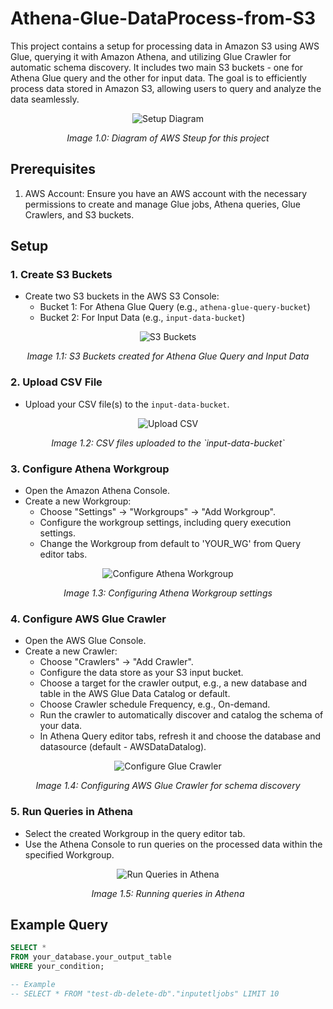 # Athena-Glue-DataProcess-from-S3 

This project contains a setup for processing data in Amazon S3 using AWS Glue, querying it with Amazon Athena, and utilizing Glue Crawler for automatic schema discovery. It includes two main S3 buckets - one for Athena Glue query and the other for input data. The goal is to efficiently process data stored in Amazon S3, allowing users to query and analyze the data seamlessly.

<p align="center">
  <img src="https://github.com/Jaylakhani37/Athena-Glue-DataProcess/assets/88767949/66698341-4236-4199-9704-98ddfd5c6569" alt="Setup Diagram">
</p>
<p align="center">
  <i>Image 1.0: Diagram of AWS Steup for this project</i>
</p>

## Prerequisites

1. AWS Account: Ensure you have an AWS account with the necessary permissions to create and manage Glue jobs, Athena queries, Glue Crawlers, and S3 buckets.

## Setup

### 1. Create S3 Buckets

- Create two S3 buckets in the AWS S3 Console:
  - Bucket 1: For Athena Glue Query (e.g., `athena-glue-query-bucket`)
  - Bucket 2: For Input Data (e.g., `input-data-bucket`)

<p align="center">
  <img src="https://github.com/Jaylakhani37/Athena-Glue-DataProcess/assets/88767949/011e5179-66fb-4a77-b25f-0ea59ada414a" alt="S3 Buckets">
</p>
<p align="center">
  <i>Image 1.1: S3 Buckets created for Athena Glue Query and Input Data</i>
</p>

### 2. Upload CSV File

- Upload your CSV file(s) to the `input-data-bucket`.

<p align="center">
  <img src="https://github.com/Jaylakhani37/Athena-Glue-DataProcess/assets/88767949/ff1a9bdd-1d64-4310-8b62-3cfbe672528f" alt="Upload CSV">
</p>
<p align="center">
  <i>Image 1.2: CSV files uploaded to the `input-data-bucket`</i>
</p>

### 3. Configure Athena Workgroup

- Open the Amazon Athena Console.
- Create a new Workgroup:
  - Choose "Settings" -> "Workgroups" -> "Add Workgroup".
  - Configure the workgroup settings, including query execution settings.
  - Change the Workgroup from default to 'YOUR_WG' from Query editor tabs.

<p align="center">
  <img src="https://github.com/Jaylakhani37/Athena-Glue-DataProcess/assets/88767949/dc7e865a-03ee-4de1-87fb-059a8fea3e5b" alt="Configure Athena Workgroup">
</p>
<p align="center">
  <i>Image 1.3: Configuring Athena Workgroup settings</i>
</p>

### 4. Configure AWS Glue Crawler

- Open the AWS Glue Console.
- Create a new Crawler:
  - Choose "Crawlers" -> "Add Crawler".
  - Configure the data store as your S3 input bucket.
  - Choose a target for the crawler output, e.g., a new database and table in the AWS Glue Data Catalog or default.
  - Choose Crawler schedule Frequency, e.g., On-demand.
  - Run the crawler to automatically discover and catalog the schema of your data.
  - In Athena Query editor tabs, refresh it and choose the database and datasource (default - AWSDataDatalog).

<p align="center">
  <img src="https://github.com/Jaylakhani37/Athena-Glue-DataProcess/assets/88767949/fdcdbb03-9c58-4518-93a0-9ef1273dc338" alt="Configure Glue Crawler">
</p>
<p align="center">
  <i>Image 1.4: Configuring AWS Glue Crawler for schema discovery</i>
</p>

### 5. Run Queries in Athena

- Select the created Workgroup in the query editor tab.
- Use the Athena Console to run queries on the processed data within the specified Workgroup.

<p align="center">
  <img src="https://github.com/Jaylakhani37/Athena-Glue-DataProcess/assets/88767949/de7bb5db-7ba4-4822-90e7-1a43028d65fa" alt="Run Queries in Athena">
</p>
<p align="center">
  <i>Image 1.5: Running queries in Athena</i>
</p>

## Example Query

```sql
SELECT *
FROM your_database.your_output_table
WHERE your_condition;

-- Example
-- SELECT * FROM "test-db-delete-db"."inputetljobs" LIMIT 10
